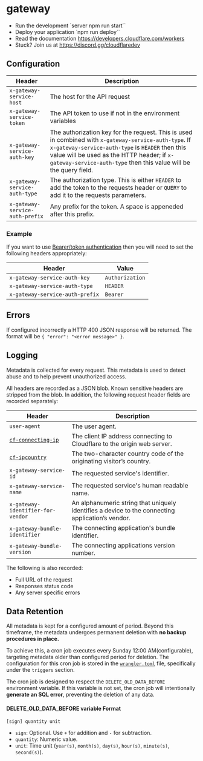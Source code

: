 # gateway

* Run the development `server npm run start``
* Deploy your application `npm run deploy``
* Read the documentation https://developers.cloudflare.com/workers
* Stuck? Join us at https://discord.gg/cloudflaredev

## Configuration

| Header  | Description |
| ------------- | ------------- |
| `x-gateway-service-host` | The host for the API request|
| `x-gateway-service-token` | The API token to use if not in the environment variables|
| `x-gateway-service-auth-key` | The authorization key for the request. This is used in combined with `x-gateway-service-auth-type`. If `x-gateway-service-auth-type` is `HEADER` then this value will be used as the HTTP header; if  `x-gateway-service-auth-type` then this value will be the query field. |
| `x-gateway-service-auth-type` | The authorization type. This is either `HEADER` to add the token to the requests header or `QUERY` to add it to the requests parameters.|
| `x-gateway-service-auth-prefix` | Any prefix for the token. A space is appeneded after this prefix. |

### Example

If you want to use [Bearer/token authentication](https://swagger.io/docs/specification/authentication/bearer-authentication/) then you will need to set the following headers appropriately:

| Header | Value |
| ------ | ----- |
| `x-gateway-service-auth-key` | `Authorization` |
| `x-gateway-service-auth-type` | `HEADER` |
| `x-gateway-service-auth-prefix` | `Bearer` |

## Errors

If configured incorrectly a HTTP 400 JSON response will be returned. The format will be `{ "error": "<error message>" }`.

## Logging

Metadata is collected for every request. This metadata is used to detect abuse and to help prevent unauthorized access.

All headers are recorded as a JSON blob. Known sensitive headers are stripped from the blob. In addition, the following request header fields are recorded separately:

| Header | Description |
| ------ | ----------- |
| `user-agent` | The user agent. |
| [`cf-connecting-ip`](https://developers.cloudflare.com/fundamentals/reference/http-request-headers/#cf-connecting-ip) | The client IP address connecting to Cloudflare to the origin web server. |
| [`cf-ipcountry`](https://developers.cloudflare.com/fundamentals/reference/http-request-headers/#cf-ipcountry) | The two-character country code of the originating visitor’s country. |
| `x-gateway-service-id` | The requested service's identifier. |
| `x-gateway-service-name` | The requested service's human readable name. |
| `x-gateway-identifier-for-vendor` | An alphanumeric string that uniquely identifies a device to the connecting application’s vendor. |
| `x-gateway-bundle-identifier` | The connecting application's bundle identifier. |
| `x-gateway-bundle-version` | The connecting applications version number. |

The following is also recorded:
* Full URL of the request
* Responses status code
* Any server specific errors

## Data Retention

All metadata is kept for a configured amount of period. Beyond this timeframe, the metadata undergoes permanent deletion with **no backup procedures in place.**

To achieve this, a cron job executes every Sunday 12:00 AM(configurable), targeting metadata older than configured period for deletion. The configuration for this cron job is stored in the [`wrangler.toml`](./wrangler.toml) file, specifically under the `triggers` section.

The cron job is designed to respect the `DELETE_OLD_DATA_BEFORE` environment variable. If this variable is not set, the cron job will intentionally **generate an SQL error**, preventing the deletion of any data.

#### DELETE_OLD_DATA_BEFORE variable Format

```
[sign] quantity unit
```

- `sign`: Optional. Use `+` for addition and `-` for subtraction.
- `quantity`: Numeric value.
- `unit`: Time unit (`year(s)`, `month(s)`, `day(s)`, `hour(s)`, `minute(s)`, `second(s)`).

